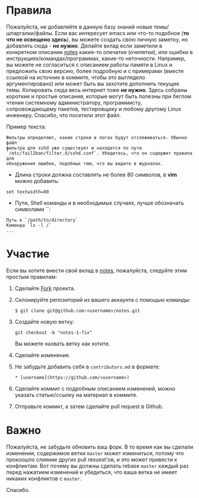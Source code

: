 # Правила

Пожалуйста, не добавляйте в данную базу знаний новые темы/шпаргалки/файлы. Если
вас интересует emacs или что-то подобное (**то что не освещено здесь**), вы
можете создать свою личную заметку, но добавлять сюда - **не нужно**. Делайте
вклад если заметили в конкретном описании
[notes](https://github.com/iikrllx/notes) какие-то опечатки (очепятки), или
ошибки в инструкциях/командах/программах, какие-то неточности. Например, вы
можете не согласиться с описанием работы памяти в Linux и предложить свою
версию, более подробную и с примерами (вместе ссылкой на источник в коммите,
чтобы это выглядело аргументировано) или может быть вы захотите дополнить
текущие темы. Копировать сюда весь интернет тоже **не нужно**. Здесь собраны
короткие и простые описания, которые могут быть полезны при беглом чтении
системному администратору, программисту, сопровождающему пакетов, тестировщику и
любому другому Linux инженеру. Спасибо, что посетили этот файл.

Пример текста:
```
Фильтры определяют, какие строки в логах будут отслеживаться. Обычно файл
фильтра для sshd уже существует и находится по пути
`/etc/fail2ban/filter.d/sshd.conf`. Убедитесь, что он содержит правила для
обнаружения ошибок, подобных тем, что вы видите в журналах.
```
* Длина строки должна составлять не более 80 символов, в **vim** можно добавить:
```
set textwidth=80
```
* Пути, Shell команды и в необходимых случаях, лучше обозначать символами ``:
```
Путь к `/path/to/directory`
Команда `ls -l /`
...
```

# Участие

Если вы хотите внести свой вклад в [notes](https://github.com/iikrllx/notes),
пожалуйста, следуйте этим простым правилам:

1. Сделайте [Fork](https://github.com/iikrllx/notes) проекта.

2. Склонируйте репозиторий из вашего аккаунта с помощью команды:

    ```
    $ git clone git@github.com:<username>/notes.git
    ```

3. Создайте новую ветку:

    ```
    git checkout -b "notes-1-fix"
    ```
    Вы можете назвать ветку как хотите.

4. Сделайте изменения.

5. Не забудьте добавить себя в `contributors.md` в формате:

    ```
    * [username](https://github.com/<username>)
    ```

6. Сделайте коммит с подробным описанием изменений, можно указать статью/ссылку
   на материал в коммите.

6. Отправьте коммит, а затем сделайте pull request в Github.

# Важно

Пожалуйста, не забудьте обновить ваш форк. В то время как вы сделали изменения,
содержимое ветки `master` может измениться, потому что произошло слияние других
pull resuest'ов, и это может привести к конфликтам. Вот почему вы должны
сделать rebase `master` каждый раз перед нажатием изменений и убедиться, что
ваша ветка не имеет никаких конфликтов с `master`.

Спасибо.

